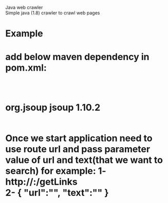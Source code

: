 Java web crawler <br /> Simple java (1.8) crawler to crawl web pages <h1>Example<h1>
<p>add below maven dependency in pom.xml:<p><br />
		<p><dependency>
			<groupId>org.jsoup</groupId>
			<artifactId>jsoup</artifactId>
			<version>1.10.2</version>
			</dependency><p><br />
 Once we start application need to use route url and  pass parameter value of url and text(that we want to search) for example:
1- http://<Domain>:<PORT>/getLinks <br />
2- {
	"url":"<URL>",
	"text":"<TEXT>"
}

